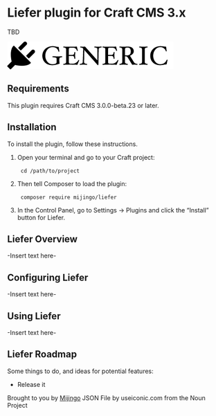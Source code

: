 # Liefer plugin for Craft CMS 3.x

TBD

![Screenshot](resources/img/plugin-logo.png)

## Requirements

This plugin requires Craft CMS 3.0.0-beta.23 or later.

## Installation

To install the plugin, follow these instructions.

1. Open your terminal and go to your Craft project:

        cd /path/to/project

2. Then tell Composer to load the plugin:

        composer require mijingo/liefer

3. In the Control Panel, go to Settings → Plugins and click the “Install” button for Liefer.

## Liefer Overview

-Insert text here-

## Configuring Liefer

-Insert text here-

## Using Liefer

-Insert text here-

## Liefer Roadmap

Some things to do, and ideas for potential features:

* Release it

Brought to you by [Mijingo](https://mijingo.com)
JSON File by useiconic.com from the Noun Project
